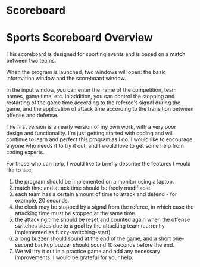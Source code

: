 # Scoreboard

# Sports Scoreboard Overview

This scoreboard is designed for sporting events and is based on a match between two teams.

When the program is launched, two windows will open: the basic information window and the scoreboard window.

In the input window, you can enter the name of the competition, team names, game time, etc. In addition, 
you can control the stopping and restarting of the game time according to the referee's signal during the game, 
and the application of attack time according to the transition between offense and defense.

The first version is an early version of my own work, with a very poor design and functionality.
I'm just getting started with coding and will continue to learn and perfect this program as I go.
I would like to encourage anyone who needs it to try it out, and I would love to get some help from coding experts.

For those who can help, I would like to briefly describe the features I would like to see,
1. the program should be implemented on a monitor using a laptop.
2. match time and attack time should be freely modifiable.
3. each team has a certain amount of time to attack and defend - for example, 20 seconds.
4. the clock may be stopped by a signal from the referee, in which case the attacking time must be stopped at the same time.
5. the attacking time should be reset and counted again when the offense switches sides due to a goal by the attacking team 
   (currently implemented as fuzzy-switching-start).
6. a long buzzer should sound at the end of the game, and a short one-second backup buzzer should sound 10 seconds before the end.
7. We will try it out in a practice game and add any necessary improvements.
I would be grateful for your help.
